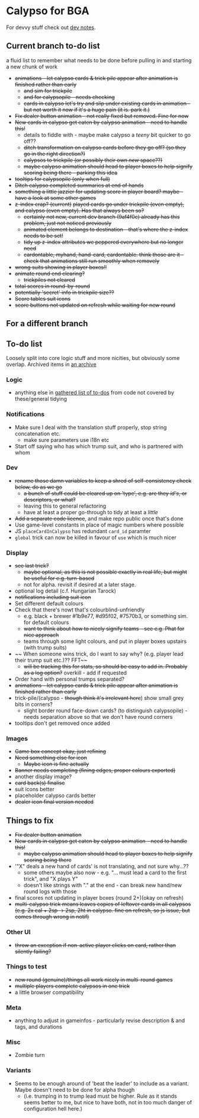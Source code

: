 # Calypso for BGA

For devvy stuff check out [dev notes](misc/dev.md).

## Current branch to-do list

a fluid list to remember what needs to be done before pulling in and starting a new chunk of work

* ~~animations - let calypso cards & trick pile appear after animation is finished rather than early~~
  * ~~and sim for trickpile~~
  * ~~and for calypsopile - needs checking~~
  * ~~cards in calypso let's try and slip under existing cards in animation - but not worth it now if it's a huge pain (it is. park it.)~~
* ~~Fix dealer button animation - not really fixed but removed. Fine for now~~
* ~~New cards in calypso get eaten by calypso animation - need to handle this!~~
  * details to fiddle with - maybe make calypso a _teeny_ bit quicker to go off??
  * ~~ditch transformation on calypso cards before they go off? (so they go in the right direction?)~~
  * ~~calypsos to trickpile (or possibly their own _new_ space??)~~
  * ~~maybe calypso animation should head to player boxes to help signify scoring being there - parking this idea~~
* ~~tooltips for calypsopile (only when full)~~
* ~~Ditch calypso completed summaries at end of hands~~
* ~~something a little jazzier for updating score in player board? maybe - have a look at some other games~~
* ~~z-index crap? (current)~~ ~~played cards go under trickpile (even empty), and calypso (even empty). Has that always been so?~~
  * ~~certainly not new, current dev branch (9af4f0c) already has this problem, just not noticed previously~~
  * ~~animated element belongs to destination - that's where the z-index needs to be set!~~
  * ~~tidy up z-index attributes we peppered everywhere but no longer need~~
  * ~~cardontable, myhand, hand-card, cardontable. think those are it - check that animations still run smoothly when removely~~
* ~~wrong suits showing in player boxes!!~~
* ~~animate round end clearing?~~
  * ~~trickpiles not cleared~~
* ~~total scores in round-by-round~~
* ~~potentially 'secret' info in trickpile size??~~
* ~~Score tables suit icons~~
* ~~score buttons not updated on refresh while waiting for new round~~

## For a different branch

## To-do list

Loosely split into core logic stuff and more nicities, but obviously some overlap. Archived items in [an archive](misc/archive.md)

### Logic

* anything else in [gathered list of to-dos](misc/todo_list) from code not covered by these/general tidying

### Notifications

* Make sure I deal with the translation stuff properly, stop string concatenation etc.
  * make sure parameters use i18n etc
* Start off saying who has which trump suit, and who is partnered with whom

### Dev

* ~~rename those damn variables to keep a shred of self-consistency check below, do as we go~~
  *  ~~a bunch of stuff could be cleared up on 'type', e.g. are they _id's_, or descriptors, or what?~~
  * leaving this to general refactoring
  * have at least a proper go-through to tidy at least a _little_
* ~~Add a separate code licence~~, and make repo public once that's done
* Use game-level constants in place of magic numbers where possible
* JS `placeCardInCalypso` has redundant `card_id` paramter
* `global` trick can now be killed in favour of `use` which is much nicer

### Display

* ~~see last trick?~~
  * ~~maybe optional, as this is not possible exactly in real life, but might be useful for e.g. turn-based~~
  * not for alpha. revisit if desired at a later stage.
* optional log detail (c.f. Hungarian Tarock)
* ~~notifications including suit icon~~
* Set different default colours
* Check that there's nowt that's colourblind-unfriendly
  * e.g. black + brewer #1b9e77, #d95f02, #7570b3, or something sim. for default colours
  * ~~want to think about how to nicely signify teams - see e.g. Phat for nice approach~~
  * teams through some light colours, and put in player boxes upstairs (with trump suits)
* ~~ When someone wins trick, do I want to say why? (e.g. player lead their trump suit etc.)?? FFT~~
  * ~~will be tracking this for stats, so should be easy to add in. Probably as a log option?~~ overkill - add if requested
* Order hand with personal trumps separated?
* ~~animations - let calypso cards & trick pile appear after animation is finished rather than early~~
* trick-pile/(calypso - ~~though think it's irrelevant here~~) show small grey bits in corners?
  * slight border round face-down cards? (to distinguish calypsopile) - needs separation above so that we don't have round corners
* tooltips don't get removed once added

### Images

* ~~Game box concept okay, just refining~~
* ~~Need something else for icon~~
  * ~~Maybe icon is fine actually~~
* ~~Banner needs completing (fining edges, proper colours exported)~~
* another display image?
* ~~card back(s) finalise~~
* suit icons better
* placeholder calypso cards better
* ~~dealer icon final version needed~~

## Things to fix

* ~~Fix dealer button animation~~
* ~~New cards in calypso get eaten by calypso animation - need to handle this!~~
  * ~~maybe calypso animation should head to player boxes to help signify scoring being there~~
* '"X" deals a new hand of cards' is not translating, and not sure why...??
  * some others maybe also now - e.g. "... must lead a card to the first trick", and "X plays Y"
  * doesn't like strings with "." at the end - can break new hand/new round logs with those
* final scores not updating in player boxes (round 2+)(okay on refresh)
* ~~multi-calypso trick means leaves copies of leftover cards in all calypsos (e.g. 2x cal + 2sp -> 2sp, 2ht in calypso. fine on refresh, so js issue, but comes through wrong in notif)~~

### Other UI

* ~~throw an exception if non-active player clicks on card, rather than silently failing?~~

### Things to test

* ~~new round (genuine)/things all work nicely in multi-round games~~
* ~~multiple players complete calypsos in one trick~~
* a little browser compatibility

### Meta

* anything to adjust in gameinfos - particularly revise description & and tags, and durations

### Misc

* Zombie turn

### Variants

* Seems to be enough around of 'beat the leader' to include as a variant. Maybe doesn't need to be done for alpha though
  * (i.e. trumping in to trump lead must be higher. Rule as it stands seems better to me, but nice to have both, not in too much danger of configuration hell here.)
